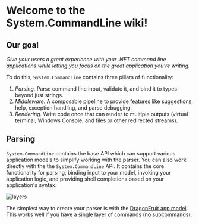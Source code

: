 # Welcome to the System.CommandLine wiki!

## Our goal

_Give your users a great experience with your .NET command line applications while letting you focus on the great application you're writing._

To do this, `System.CommandLine` contains three pillars of functionality:

1. _Parsing._ Parse command line input, validate it, and bind it to types beyond just strings.
2. _Middleware._ A composable pipeline to provide features like suggestions, help, exception handling, and parse debugging.
3. _Rendering._ Write code once that can render to multiple outputs (virtual terminal, Windows Console, and files or other redirected streams).

## Parsing

`System.CommandLine` contains the base API which can support various application models to simplify working with the parser. You can also work directly with the the `System.CommandLine` API. It contains the core functionality for parsing, binding input to your model, invoking your application logic, and providing shell completions based on your application's syntax.

![layers](https://user-images.githubusercontent.com/547415/50188724-5fcceb00-02d7-11e9-9c33-4b91d70f963e.png)

The simplest way to create your parser is with the [DragonFruit app model](DragonFruit-overview). This works well if you have a single layer of commands (no subcommands).

